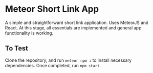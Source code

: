 # Meteor Short Link App

A simple and straightforward short link application. Uses MeteorJS and React. At this stage, all essentials are implemented and general app functionality is working.

## To Test

Clone the repository, and run `meteor npm i` to install necessary dependencies. Once completed, run `npm start`.
